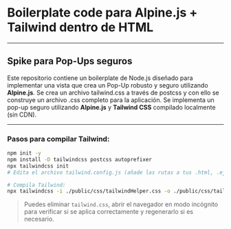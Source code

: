 # Boilerplate code para Alpine.js + Tailwind dentro de HTML

---

## Spike para Pop-Ups seguros

Este repositorio contiene un boilerplate de Node.js diseñado para implementar una vista que crea un Pop-Up robusto y seguro utilizando **Alpine.js**. Se crea un archivo tailwind.css a través de postcss y con ello se construye un archivo .css completo para la aplicación. Se implementa un pop-up seguro utilizando **Alpine.js** y **Tailwind CSS** compilado localmente (sin CDN).

---

### Pasos para compilar Tailwind:

```bash
npm init -y
npm install -D tailwindcss postcss autoprefixer
npx tailwindcss init
# Edita el archivo tailwind.config.js (añade las rutas a tus .html, .ejs, etc.)
```

```bash
# Compila Tailwind:
npx tailwindcss -i ./public/css/tailwindHelper.css -o ./public/css/tailwind.css --minify
```

> Puedes eliminar `tailwind.css`, abrir el navegador en modo incógnito para verificar si se aplica correctamente y regenerarlo si es necesario.
